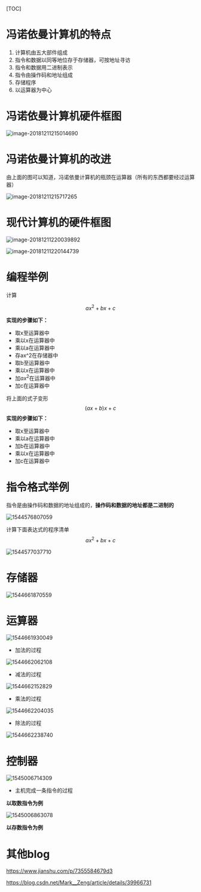 [TOC]

# 冯诺依曼计算机的特点

1. 计算机由五大部件组成
2. 指令和数据以同等地位存于存储器，可按地址寻访
3. 指令和数据用二进制表示
4. 指令由操作码和地址组成
5. 存储程序
6. 以运算器为中心



# 冯诺依曼计算机硬件框图



![image-20181211215014690](/Users/chenyansong/Documents/note/images/computermk/fnym.png)

# 冯诺依曼计算机的改进

由上面的图可以知道，冯诺依曼计算机的瓶颈在运算器（所有的东西都要经过运算器）

![image-20181211215717265](/E:/git-workspace/note/images/computermk/fnym2.png)



# 现代计算机的硬件框图



![image-20181211220039892](/E:/git-workspace/note/images/computermk/fnym3.png)



![image-20181211220144739](/E:/git-workspace/note/images/computermk/xdjsj.png)



# 编程举例

计算

$$
ax^2+bx+c
$$



**实现的步骤如下：**

* 取x至运算器中
* 乘以x在运算器中
* 乘以a在运算器中
* 存ax^2在存储器中
* 取b至运算器中
* 乘以x在运算器中
* 加$ax^2$在运算器中
* 加c在运算器中 



将上面的式子变形
$$
(ax+b)x+c
$$
**实现的步骤如下：**

* 取x至运算器中
* 乘以a在运算器中
* 加b在运算器中
* 乘以x在运算器中
* 加c在运算器中





# 指令格式举例

指令是由操作码和数据的地址组成的，**操作码和数据的地址都是二进制的**

![1544576807059](E:\git-workspace\note\images\computermk\zhilinggeshi.png)



计算下面表达式的程序清单
$$
ax^2+bx+c
$$

![1544577037710](E:\git-workspace\note\images\computermk\zhilinchengxuqingdan.png)



# 存储器



![1544661870559](E:\git-workspace\note\images\computermk\cunchuqi.png)



# 运算器

![1544661930049](E:\git-workspace\note\images\computermk\yunsuanqi.png)



* 加法的过程

![1544662062108](E:\git-workspace\note\images\computermk\yunsuanqi_jiafa.png)



* 减法的过程

![1544662152829](E:\git-workspace\note\images\computermk\yunsuanqi_jianfa.png)

* 乘法的过程

![1544662204035](E:\git-workspace\note\images\computermk\yunsuanqi_chengfa.png)

* 除法的过程

![1544662238740](E:\git-workspace\note\images\computermk\yunsuanqi_chufa.png)



# 控制器



![1545006714309](E:\git-workspace\note\images\computermk\cunchuqi_1.png)



* 主机完成一条指令的过程

**以取数指令为例**

![1545006863078](E:\git-workspace\note\images\computermk\cunchuqi_2.png)

**以存数指令为例**









# 其他blog

https://www.jianshu.com/p/7355584679d3



https://blog.csdn.net/Mark__Zeng/article/details/39966731



